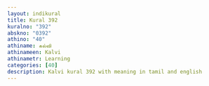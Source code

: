 ```yaml
---
layout: indikural
title: Kural 392
kuralno: "392"
abskno: "0392"
athino: "40"
athiname: கல்வி
athinameen: Kalvi
athinametr: Learning
categories: [40]
description: Kalvi kural 392 with meaning in tamil and english 
---
```


